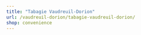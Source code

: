 ```yaml
---
title: "Tabagie Vaudreuil-Dorion"
url: /vaudreuil-dorion/tabagie-vaudreuil-dorion/
shop: convenience
---
```

